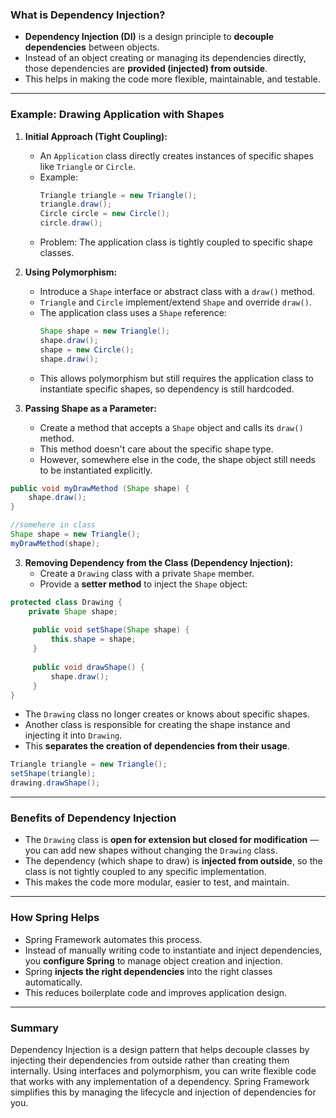 ### What is Dependency Injection?

- **Dependency Injection (DI)** is a design principle to **decouple dependencies** between objects.
- Instead of an object creating or managing its dependencies directly, those dependencies are **provided (injected) from outside**.
- This helps in making the code more flexible, maintainable, and testable.

---

### Example: Drawing Application with Shapes

1. **Initial Approach (Tight Coupling):**
   - An `Application` class directly creates instances of specific shapes like `Triangle` or `Circle`.
   - Example:
     ```java
     Triangle triangle = new Triangle();
     triangle.draw();
     Circle circle = new Circle();
     circle.draw();
     ```
   - Problem: The application class is tightly coupled to specific shape classes.

2. **Using Polymorphism:**
   - Introduce a `Shape` interface or abstract class with a `draw()` method.
   - `Triangle` and `Circle` implement/extend `Shape` and override `draw()`.
   - The application class uses a `Shape` reference:
     ```java
     Shape shape = new Triangle();
     shape.draw();
     shape = new Circle();
     shape.draw();
     ```
   - This allows polymorphism but still requires the application class to instantiate specific shapes, so dependency is still hardcoded.

3. **Passing Shape as a Parameter:**
   - Create a method that accepts a `Shape` object and calls its `draw()` method.
   - This method doesn't care about the specific shape type.
   - However, somewhere else in the code, the shape object still needs to be instantiated explicitly.
```java
public void myDrawMethod (Shape shape) {
	shape.draw();
}

//somehere in class
Shape shape = new Triangle();
myDrawMethod(shape);
```
3. **Removing Dependency from the Class (Dependency Injection):**
   - Create a `Drawing` class with a private `Shape` member.
   - Provide a **setter method** to inject the `Shape` object:
```java
protected class Drawing {
	private Shape shape;
	
	 public void setShape(Shape shape) {
         this.shape = shape;
     }
     
     public void drawShape() {
         shape.draw();
     }
}

```
   - The `Drawing` class no longer creates or knows about specific shapes.
   - Another class is responsible for creating the shape instance and injecting it into `Drawing`.
   - This **separates the creation of dependencies from their usage**.

```java
Triangle triangle = new Triangle();
setShape(triangle);
drawing.drawShape();
```
---

### Benefits of Dependency Injection

- The `Drawing` class is **open for extension but closed for modification** — you can add new shapes without changing the `Drawing` class.
- The dependency (which shape to draw) is **injected from outside**, so the class is not tightly coupled to any specific implementation.
- This makes the code more modular, easier to test, and maintain.

---

### How Spring Helps

- Spring Framework automates this process.
- Instead of manually writing code to instantiate and inject dependencies, you **configure Spring** to manage object creation and injection.
- Spring **injects the right dependencies** into the right classes automatically.
- This reduces boilerplate code and improves application design.

---

### Summary

Dependency Injection is a design pattern that helps decouple classes by injecting their dependencies from outside rather than creating them internally. Using interfaces and polymorphism, you can write flexible code that works with any implementation of a dependency. Spring Framework simplifies this by managing the lifecycle and injection of dependencies for you.
